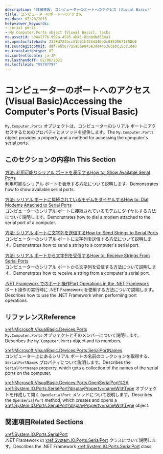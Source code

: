 ```yaml
---
description: '詳細情報: コンピューターのポートへのアクセス (Visual Basic)'
title: コンピューターのポートへのアクセス
ms.date: 07/20/2015
helpviewer_keywords:
- serial ports
- My.Computer.Ports object [Visual Basic], tasks
ms.assetid: b04a2f76-992a-4585-ab41-8bbbdbd554a1
ms.openlocfilehash: 2338d784bcc51b31b465d346e2c08520671f58b0
ms.sourcegitcommit: ddf7edb67715a5b9a45e3dd44536dabc153c1de0
ms.translationtype: HT
ms.contentlocale: ja-JP
ms.lasthandoff: 02/06/2021
ms.locfileid: "99797797"
---
```

# <a name="accessing-the-computers-ports-visual-basic"></a><span data-ttu-id="c23fd-103">コンピューターのポートへのアクセス (Visual Basic)</span><span class="sxs-lookup"><span data-stu-id="c23fd-103">Accessing the Computer's Ports (Visual Basic)</span></span>

<span data-ttu-id="c23fd-104">`My.Computer.Ports` オブジェクトは、コンピューターのシリアル ポートにアクセスするためのプロパティとメソッドを提供します。</span><span class="sxs-lookup"><span data-stu-id="c23fd-104">The `My.Computer.Ports` object provides a property and a method for accessing the computer's serial ports.</span></span>  
  
## <a name="in-this-section"></a><span data-ttu-id="c23fd-105">このセクションの内容</span><span class="sxs-lookup"><span data-stu-id="c23fd-105">In This Section</span></span>  

 [<span data-ttu-id="c23fd-106">方法: 利用可能なシリアル ポートを表示する</span><span class="sxs-lookup"><span data-stu-id="c23fd-106">How to: Show Available Serial Ports</span></span>](how-to-show-available-serial-ports.md)  
 <span data-ttu-id="c23fd-107">利用可能なシリアル ポートを表示する方法について説明します。</span><span class="sxs-lookup"><span data-stu-id="c23fd-107">Demonstrates how to show available serial ports.</span></span>  
  
 [<span data-ttu-id="c23fd-108">方法: シリアル ポートに接続されているモデムをダイヤルする</span><span class="sxs-lookup"><span data-stu-id="c23fd-108">How to: Dial Modems Attached to Serial Ports</span></span>](how-to-dial-modems-attached-to-serial-ports.md)  
 <span data-ttu-id="c23fd-109">コンピューターのシリアル ポートに接続されているモデムにダイヤルする方法について説明します。</span><span class="sxs-lookup"><span data-stu-id="c23fd-109">Demonstrates how to dial a modem attached to the serial port of a computer.</span></span>  
  
 [<span data-ttu-id="c23fd-110">方法: シリアル ポートに文字列を送信する</span><span class="sxs-lookup"><span data-stu-id="c23fd-110">How to: Send Strings to Serial Ports</span></span>](how-to-send-strings-to-serial-ports.md)  
 <span data-ttu-id="c23fd-111">コンピューターのシリアル ポートに文字列を送信する方法について説明します。</span><span class="sxs-lookup"><span data-stu-id="c23fd-111">Demonstrates how to send a string to a computer's serial port.</span></span>  
  
 [<span data-ttu-id="c23fd-112">方法: シリアル ポートから文字列を受信する</span><span class="sxs-lookup"><span data-stu-id="c23fd-112">How to: Receive Strings From Serial Ports</span></span>](how-to-receive-strings-from-serial-ports.md)  
 <span data-ttu-id="c23fd-113">コンピューターのシリアル ポートから文字列を受信する方法について説明します。</span><span class="sxs-lookup"><span data-stu-id="c23fd-113">Demonstrates how to receive a string from a computer's serial port.</span></span>  
  
 [<span data-ttu-id="c23fd-114">.NET Framework でのポート操作</span><span class="sxs-lookup"><span data-stu-id="c23fd-114">Port Operations in the .NET Framework</span></span>](port-operations-in-the-net-framework.md)  
 <span data-ttu-id="c23fd-115">ポート操作の実行時に .NET Framework を使用する方法について説明します。</span><span class="sxs-lookup"><span data-stu-id="c23fd-115">Describes how to use the .NET Framework when performing port operations.</span></span>  
  
## <a name="reference"></a><span data-ttu-id="c23fd-116">リファレンス</span><span class="sxs-lookup"><span data-stu-id="c23fd-116">Reference</span></span>  

 <xref:Microsoft.VisualBasic.Devices.Ports>  
 <span data-ttu-id="c23fd-117">`My.Computer.Ports` オブジェクトとそのメンバーについて説明します。</span><span class="sxs-lookup"><span data-stu-id="c23fd-117">Describes the `My.Computer.Ports` object and its members.</span></span>  
  
 <xref:Microsoft.VisualBasic.Devices.Ports.SerialPortNames>  
 <span data-ttu-id="c23fd-118">コンピューター上にあるシリアル ポートの名前のコレクションを取得する、`SerialPortNames` プロパティについて説明します。</span><span class="sxs-lookup"><span data-stu-id="c23fd-118">Describes the `SerialPortNames` property, which gets a collection of the names of the serial ports on the computer.</span></span>  
  
 <xref:Microsoft.VisualBasic.Devices.Ports.OpenSerialPort%2A>  
 <span data-ttu-id="c23fd-119"><xref:System.IO.Ports.SerialPort?displayProperty=nameWithType> オブジェクトを作成して開く `OpenSerialPort` メソッドについて説明します。</span><span class="sxs-lookup"><span data-stu-id="c23fd-119">Describes the `OpenSerialPort` method, which creates and opens a <xref:System.IO.Ports.SerialPort?displayProperty=nameWithType> object.</span></span>  
  
## <a name="related-sections"></a><span data-ttu-id="c23fd-120">関連項目</span><span class="sxs-lookup"><span data-stu-id="c23fd-120">Related Sections</span></span>  

 <xref:System.IO.Ports.SerialPort>  
 <span data-ttu-id="c23fd-121">.NET Framework の <xref:System.IO.Ports.SerialPort> クラスについて説明します。</span><span class="sxs-lookup"><span data-stu-id="c23fd-121">Describes the .NET Framework <xref:System.IO.Ports.SerialPort> class.</span></span>
